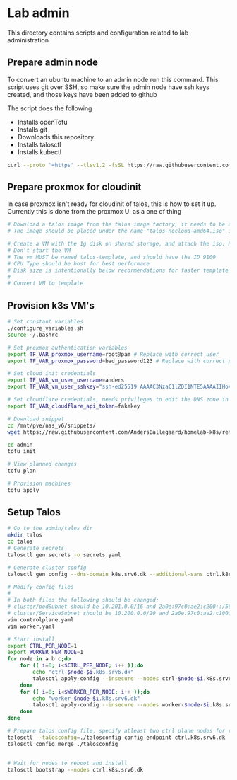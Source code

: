 # Lab admin
This directory contains scripts and configuration related to lab administration

## Prepare admin node
To convert an ubuntu machine to an admin node run this command.
This script uses git over SSH, so make sure the admin node have ssh keys created, and those keys have been added to github

The script does the following
- Installs openTofu
- Installs git
- Downloads this repository
- Installs talosctl
- Installs kubectl
```bash
curl --proto '=https' --tlsv1.2 -fsSL https://raw.githubusercontent.com/AndersBallegaard/homelab-k8s/refs/heads/main/admin/prepare_admin_node.sh | bash
```

## Prepare proxmox for cloudinit
In case proxmox isn't ready for cloudinit of talos, this is how to set it up. Currently this is done from the proxmox UI as a one of thing
```bash
# Download a talos image from the talos image factory, it needs to be a nocloud image
# The image should be placed under the name "talos-nocloud-amd64.iso" in the shared vm datastore

# Create a VM with the 1g disk on shared storage, and attach the iso. Ram and CPU doesn't matter
# Don't start the VM
# The vm MUST be named talos-template, and should have the ID 9100
# CPU Type should be host for best performace
# Disk size is intentionally below recormendations for faster template deployments, cloud init will resize to whatever the VM is speced for
#
# Convert VM to template

```

## Provision k3s VM's
```bash
# Set constant variables
./configure_variables.sh
source ~/.bashrc

# Set proxmox authentication variables
export TF_VAR_proxmox_username=root@pam # Replace with correct user
export TF_VAR_proxmox_password=bad_password123 # Replace with correct password

# Set cloud init credentials
export TF_VAR_vm_user_username=anders 
export TF_VAR_vm_user_sshkey="ssh-ed25519 AAAAC3NzaC1lZDI1NTE5AAAAIIHoVbRHKFBt8xP5Khw6T1togRM2oo6VRx+URB2iQ83+ anders@jumphost"

# Set cloudflare credentials, needs privileges to edit the DNS zone in vm_dns_suffix
export TF_VAR_cloudflare_api_token=fakekey

# Download snippet
cd /mnt/pve/nas_v6/snippets/
wget https://raw.githubusercontent.com/AndersBallegaard/homelab-k8s/refs/heads/main/admin/resources/ubuntu24-cloud-init-snippet.yml

cd admin
tofu init

# View planned changes
tofu plan

# Provision machines
tofu apply
```

## Setup Talos
```bash
# Go to the admin/talos dir
mkdir talos
cd talos
# Generate secrets
talosctl gen secrets -o secrets.yaml

# Generate cluster config
talosctl gen config --dns-domain k8s.srv6.dk --additional-sans ctrl.k8s.srv6.dk --with-secrets secrets.yaml homelab https://ctrl.k8s.srv6.dk:6443

# Modify config files
#
# In both files the following should be changed:
# cluster/podSubnet should be 10.201.0.0/16 and 2a0e:97c0:ae2:c200::/56
# cluster/ServiceSubnet should be 10.200.0.0/20 and 2a0e:97c0:ae2:c100::1:0/112
vim controlplane.yaml
vim worker.yaml

# Start install
export CTRL_PER_NODE=1
export WORKER_PER_NODE=1
for node in a b c;do
    for (( i=0; i<$CTRL_PER_NODE; i++ ));do
        echo "ctrl-$node-$i.k8s.srv6.dk"
        talosctl apply-config --insecure --nodes ctrl-$node-$i.k8s.srv6.dk --file controlplane.yaml
    done
    for (( i=0; i<$WORKER_PER_NODE; i++ ));do
        echo "worker-$node-$i.k8s.srv6.dk"
        talosctl apply-config --insecure --nodes worker-$node-$i.k8s.srv6.dk --file worker.yaml
    done
done

# Prepare talos config file, specify atleast two ctrl plane nodes for redundancy. 
talosctl --talosconfig=./talosconfig config endpoint ctrl.k8s.srv6.dk 
talosctl config merge ./talosconfig


# Wait for nodes to reboot and install
talosctl bootstrap --nodes ctrl.k8s.srv6.dk
```

